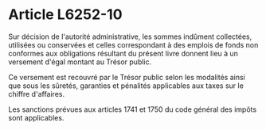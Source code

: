 # Article L6252-10

Sur décision de l'autorité administrative, les sommes indûment collectées, utilisées ou conservées et celles correspondant à des emplois de fonds non conformes aux obligations résultant du présent livre donnent lieu à un versement d'égal montant au Trésor public.

Ce versement est recouvré par le Trésor public selon les modalités ainsi que sous les sûretés, garanties et pénalités applicables aux taxes sur le chiffre d'affaires.

Les sanctions prévues aux articles 1741 et 1750 du code général des impôts sont applicables.